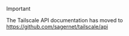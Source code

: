 > [!IMPORTANT]
> The Tailscale API documentation has moved to https://github.com/sagernet/tailscale/api
